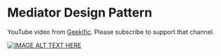 # Mediator Design Pattern
YouTube video from [Geekific](https://www.youtube.com/@geekific). Please subscribe to support that channel.

[![IMAGE ALT TEXT HERE](https://img.youtube.com/vi/35D5cBosD4c/0.jpg)](https://www.youtube.com/watch?v=35D5cBosD4c)

